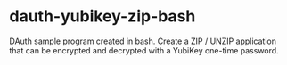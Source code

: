 # dauth-yubikey-zip-bash
DAuth sample program created in bash. Create a ZIP / UNZIP application that can be encrypted and decrypted with a YubiKey one-time password.
